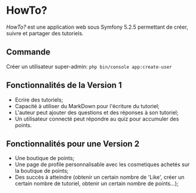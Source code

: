 # HowTo?
*HowTo?* est une application web sous Symfony 5.2.5 permettant de créer, suivre et partager des tutoriels.

## Commande
Créer un utilisateur super-admin: ```php bin/console app:create-user```

## Fonctionnalités de la Version 1
- Ecrire des tutoriels;
- Capacité à utiliser du MarkDown pour l'écriture du tutoriel;
- L'auteur peut ajouter des questions et des réponses à son tutoriel;
- Un utilisateur connecté peut répondre au quiz pour accumuler des points.

## Fonctionnalités pour une Version 2
- Une boutique de points;
- Une page de profile personnalisable avec les cosmetiques achetés sur la boutique de points;
- Des succès à atteindre (obtenir un certain nombre de 'Like', créer un certain nombre de tutoriel, obtenir un certain nombre de points...);

